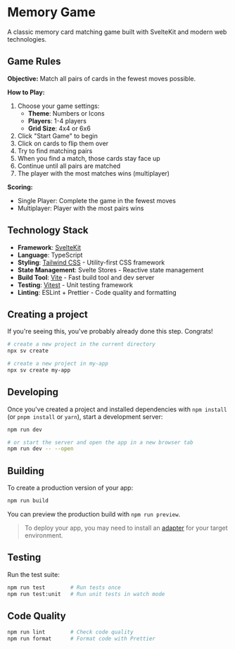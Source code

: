# Memory Game

A classic memory card matching game built with SvelteKit and modern web technologies.

## Game Rules

**Objective:** Match all pairs of cards in the fewest moves possible.

**How to Play:**
1. Choose your game settings:
   - **Theme**: Numbers or Icons
   - **Players**: 1-4 players
   - **Grid Size**: 4x4 or 6x6
2. Click "Start Game" to begin
3. Click on cards to flip them over
4. Try to find matching pairs
5. When you find a match, those cards stay face up
6. Continue until all pairs are matched
7. The player with the most matches wins (multiplayer)

**Scoring:**
- Single Player: Complete the game in the fewest moves
- Multiplayer: Player with the most pairs wins

## Technology Stack

- **Framework**: [SvelteKit](https://kit.svelte.dev/)
- **Language**: TypeScript
- **Styling**: [Tailwind CSS](https://tailwindcss.com/) - Utility-first CSS framework
- **State Management**: Svelte Stores - Reactive state management
- **Build Tool**: [Vite](https://vitejs.dev/) - Fast build tool and dev server
- **Testing**: [Vitest](https://vitest.dev/) - Unit testing framework
- **Linting**: ESLint + Prettier - Code quality and formatting

## Creating a project

If you're seeing this, you've probably already done this step. Congrats!

```bash
# create a new project in the current directory
npx sv create

# create a new project in my-app
npx sv create my-app
```

## Developing

Once you've created a project and installed dependencies with `npm install` (or `pnpm install` or `yarn`), start a development server:

```bash
npm run dev

# or start the server and open the app in a new browser tab
npm run dev -- --open
```

## Building

To create a production version of your app:

```bash
npm run build
```

You can preview the production build with `npm run preview`.

> To deploy your app, you may need to install an [adapter](https://svelte.dev/docs/kit/adapters) for your target environment.

## Testing

Run the test suite:

```bash
npm run test        # Run tests once
npm run test:unit   # Run unit tests in watch mode
```

## Code Quality

```bash
npm run lint        # Check code quality
npm run format      # Format code with Prettier
```